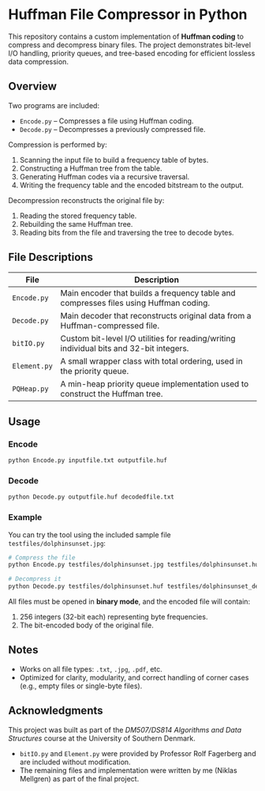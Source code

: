 # Huffman File Compressor in Python

This repository contains a custom implementation of **Huffman coding** to compress and decompress binary files. The project demonstrates bit-level I/O handling, priority queues, and tree-based encoding for efficient lossless data compression.

## Overview

Two programs are included:
- `Encode.py` – Compresses a file using Huffman coding.
- `Decode.py` – Decompresses a previously compressed file.

Compression is performed by:
1. Scanning the input file to build a frequency table of bytes.
2. Constructing a Huffman tree from the table.
3. Generating Huffman codes via a recursive traversal.
4. Writing the frequency table and the encoded bitstream to the output.

Decompression reconstructs the original file by:
1. Reading the stored frequency table.
2. Rebuilding the same Huffman tree.
3. Reading bits from the file and traversing the tree to decode bytes.

## File Descriptions

| File           | Description |
|----------------|-------------|
| `Encode.py`    | Main encoder that builds a frequency table and compresses files using Huffman coding. |
| `Decode.py`    | Main decoder that reconstructs original data from a Huffman-compressed file. |
| `bitIO.py`     | Custom bit-level I/O utilities for reading/writing individual bits and 32-bit integers. |
| `Element.py`   | A small wrapper class with total ordering, used in the priority queue. |
| `PQHeap.py`    | A min-heap priority queue implementation used to construct the Huffman tree. |

## Usage

### Encode
```bash
python Encode.py inputfile.txt outputfile.huf
```

### Decode
```bash
python Decode.py outputfile.huf decodedfile.txt
```

### Example

You can try the tool using the included sample file `testfiles/dolphinsunset.jpg`:

```bash
# Compress the file
python Encode.py testfiles/dolphinsunset.jpg testfiles/dolphinsunset.huf
```

```bash
# Decompress it
python Decode.py testfiles/dolphinsunset.huf testfiles/dolphinsunset_decoded.jpg
```

All files must be opened in **binary mode**, and the encoded file will contain:
1. 256 integers (32-bit each) representing byte frequencies.
2. The bit-encoded body of the original file.

## Notes

- Works on all file types: `.txt`, `.jpg`, `.pdf`, etc.
- Optimized for clarity, modularity, and correct handling of corner cases (e.g., empty files or single-byte files).

## Acknowledgments
This project was built as part of the *DM507/DS814 Algorithms and Data Structures* course at the University of Southern Denmark.
- `bitIO.py` and `Element.py` were provided by Professor Rolf Fagerberg and are included without modification.
- The remaining files and implementation were written by me (Niklas Mellgren) as part of the final project.

